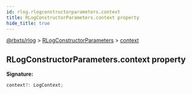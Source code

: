 ```yaml
---
id: rlog.rlogconstructorparameters.context
title: RLogConstructorParameters.context property
hide_title: true
---
```


[@rbxts/rlog](./rlog.md) &gt; [RLogConstructorParameters](./rlog.rlogconstructorparameters.md) &gt; [context](./rlog.rlogconstructorparameters.context.md)

## RLogConstructorParameters.context property

**Signature:**

```typescript
context?: LogContext;
```